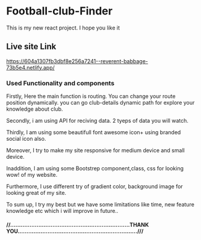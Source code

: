 # Football-club-Finder

This is my new react project. I hope you like it

## Live site Link
https://604a1307fb3dbf8e256a7241--reverent-babbage-73b5e4.netlify.app/

### Used Functionality and components 
 Firstly, Here the main function is routing. You can change your route position dynamically. 
you can go club-details dynamic path for explore your knowledge about club.

Secondly, i am using API for reciving data. 2 tyeps of data you will watch.

Thirdly, I am using some beautifull font awesome icon+ using branded social icon also.

 Moreover, I try to make my site responsive for medium device and small device.

Inaddition, I am using some Bootstrep component,class, css for looking wow! of my website.

Furthermore, I use different try of gradient color, background image for looking great of my site.

To sum up, I try my best but we have some limitations like time, new feature knowledge etc which i will improve in future..


#### //....................................................................THANK YOU....................................................................///

